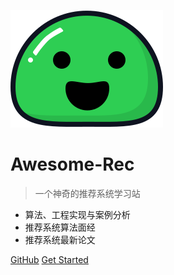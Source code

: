 ![logo](images/icon.svg)

# Awesome-Rec

> 一个神奇的推荐系统学习站

- 算法、工程实现与案例分析
- 推荐系统算法面经
- 推荐系统最新论文

[GitHub](https://github.com/zjycp/awesome-rec/)
[Get Started](#docsify)